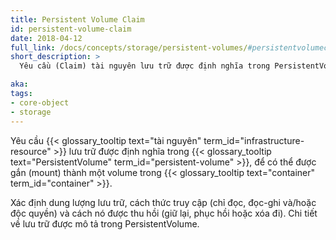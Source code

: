 ```yaml
---
title: Persistent Volume Claim
id: persistent-volume-claim
date: 2018-04-12
full_link: /docs/concepts/storage/persistent-volumes/#persistentvolumeclaims
short_description: >
  Yêu cầu (Claim) tài nguyên lưu trữ được định nghĩa trong PersistentVolume để có thể gắn (mount) như một volume trong container.

aka: 
tags:
- core-object
- storage
---
```

Yêu cầu {{< glossary_tooltip text="tài nguyên" term_id="infrastructure-resource" >}} lưu trữ được định nghĩa trong
{{< glossary_tooltip text="PersistentVolume" term_id="persistent-volume" >}}, để có thể được gắn (mount) thành
một volume trong {{< glossary_tooltip text="container" term_id="container" >}}.

<!--more--> 

Xác định dung lượng lưu trữ, cách thức truy cập (chỉ đọc, đọc-ghi và/hoặc độc quyền) và cách nó được thu hồi (giữ lại, phục hồi hoặc xóa đi). Chi tiết về lưu trữ được mô tả trong PersistentVolume.
